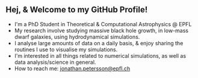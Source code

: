 ## Hej, & Welcome to my GitHub Profile!
- I'm a PhD Student in Theoretical & Computational Astrophysics @ EPFL
- My research involve studying massive black hole growth, in low-mass dwarf galaxies, using hydrodynamical simulations.
- I analyse large amounts of data on a daily basis, & enjoy sharing the routines I use to visualise my simulations.
- I'm interested in all things related to numerical simulations, as well as data analysis/science in general.
- How to reach me: jonathan.petersson@epfl.ch
